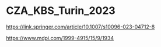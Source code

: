 # CZA_KBS_Turin_2023

https://link.springer.com/article/10.1007/s10096-023-04712-8


https://www.mdpi.com/1999-4915/15/9/1934

